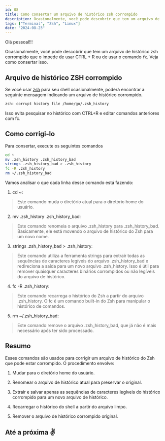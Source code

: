 ```yaml
---
id: 08
title: Como consertar um arquivo de histórico zsh corrompido
description: Ocasionalmente, você pode descobrir que tem um arquivo de histórico zsh corrompido que o impede...
tags: ["Terminal", "Zsh", "Linux"]
date: "2024-08-23"
---
```


Olá pessoal!!!


Ocasionalmente, você pode descobrir que tem um arquivo de histórico zsh corrompido que o impede de usar CTRL + R ou de usar o comando `fc`. Veja como consertar isso.

## Arquivo de histórico ZSH corrompido

Se você usar [zsh](https://www.zsh.org) para seu shell ocasionalmente, poderá encontrar a seguinte mensagem indicando um arquivo de histórico corrompido.

```bash
zsh: corrupt history file /home/go/.zsh_history
```

Isso evita pesquisar no histórico com CTRL+R e editar comandos anteriores com fc.

## Como corrigi-lo

Para consertar, execute os seguintes comandos

```bash
cd ~
mv .zsh_history .zsh_history_bad
strings .zsh_history_bad > .zsh_history
fc -R .zsh_history
rm ~/.zsh_history_bad
```

Vamos analisar o que cada linha desse comando está fazendo:

1. cd ~:

> Este comando muda o diretório atual para o diretório home do usuário.


2. mv .zsh_history .zsh_history_bad:

> Este comando renomeia o arquivo .zsh_history para .zsh_history_bad. Basicamente, ele está movendo o arquivo de histórico do Zsh para um novo nome.

3. strings .zsh_history_bad > .zsh_history:

> Este comando utiliza a ferramenta strings para extrair todas as sequências de caracteres legíveis do arquivo .zsh_history_bad e redireciona a saída para um novo arquivo .zsh_history. Isso é útil para remover quaisquer caracteres binários corrompidos ou não legíveis do arquivo de histórico.

4. fc -R .zsh_history:

> Este comando recarrega o histórico do Zsh a partir do arquivo .zsh_history. O fc é um comando built-in do Zsh para manipular o histórico de comandos.

5. rm ~/.zsh_history_bad:

> Este comando remove o arquivo .zsh_history_bad, que já não é mais necessário após ter sido processado.

## Resumo

Esses comandos são usados para corrigir um arquivo de histórico do Zsh que pode estar corrompido. O procedimento envolve:

1. Mudar para o diretório home do usuário.

2. Renomear o arquivo de histórico atual para preservar o original.

3. Extrair e salvar apenas as sequências de caracteres legíveis do histórico corrompido para um novo arquivo de histórico.

4. Recarregar o histórico do shell a partir do arquivo limpo.

5. Remover o arquivo de histórico corrompido original.

## Até a próxima ✌️